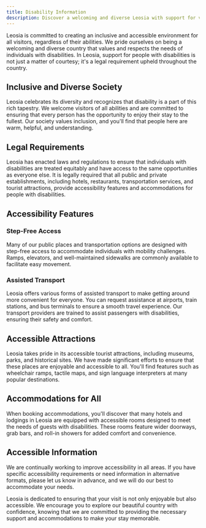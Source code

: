 ```yaml
---
title: Disability Information
description: Discover a welcoming and diverse Leosia with support for various disabilities, including step-free and assisted transport.
---
```


Leosia is committed to creating an inclusive and accessible environment for all visitors, regardless of their abilities. We pride ourselves on being a welcoming and diverse country that values and respects the needs of individuals with disabilities. In Leosia, support for people with disabilities is not just a matter of courtesy; it's a legal requirement upheld throughout the country.

## Inclusive and Diverse Society

Leosia celebrates its diversity and recognizes that disability is a part of this rich tapestry. We welcome visitors of all abilities and are committed to ensuring that every person has the opportunity to enjoy their stay to the fullest. Our society values inclusion, and you'll find that people here are warm, helpful, and understanding.

## Legal Requirements

Leosia has enacted laws and regulations to ensure that individuals with disabilities are treated equitably and have access to the same opportunities as everyone else. It is legally required that all public and private establishments, including hotels, restaurants, transportation services, and tourist attractions, provide accessibility features and accommodations for people with disabilities.

## Accessibility Features

### Step-Free Access

Many of our public places and transportation options are designed with step-free access to accommodate individuals with mobility challenges. Ramps, elevators, and well-maintained sidewalks are commonly available to facilitate easy movement.

### Assisted Transport

Leosia offers various forms of assisted transport to make getting around more convenient for everyone. You can request assistance at airports, train stations, and bus terminals to ensure a smooth travel experience. Our transport providers are trained to assist passengers with disabilities, ensuring their safety and comfort.

## Accessible Attractions

Leosia takes pride in its accessible tourist attractions, including museums, parks, and historical sites. We have made significant efforts to ensure that these places are enjoyable and accessible to all. You'll find features such as wheelchair ramps, tactile maps, and sign language interpreters at many popular destinations.

## Accommodations for All

When booking accommodations, you'll discover that many hotels and lodgings in Leosia are equipped with accessible rooms designed to meet the needs of guests with disabilities. These rooms feature wider doorways, grab bars, and roll-in showers for added comfort and convenience.

## Accessible Information

We are continually working to improve accessibility in all areas. If you have specific accessibility requirements or need information in alternative formats, please let us know in advance, and we will do our best to accommodate your needs.

Leosia is dedicated to ensuring that your visit is not only enjoyable but also accessible. We encourage you to explore our beautiful country with confidence, knowing that we are committed to providing the necessary support and accommodations to make your stay memorable.
